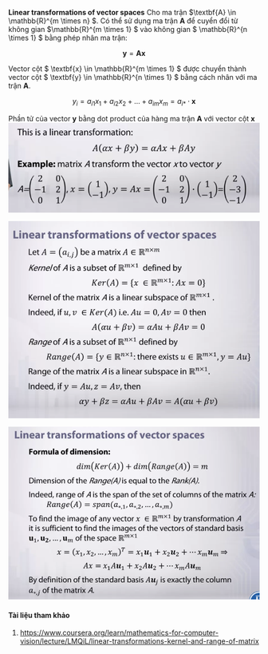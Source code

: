 **Linear transformations of vector spaces**
Cho ma trận $\textbf{A} \in \mathbb{R}^{m \times n} $. Có thể sử dụng ma trận $\textbf{A}$ để cuyển đổi từ không gian $\mathbb{R}^{m \times 1} $ vào không gian $ \mathbb{R}^{n \times 1} $ bằng phép nhân ma trận:

$$ \textbf{y} = \textbf{A} \textbf{x} $$

Vector cột $ \textbf{x} \in \mathbb{R}^{m \times 1} $ được chuyển thành vector cột $ \textbf{y} \in \mathbb{R}^{n \times 1} $ bằng cách nhân với ma trận $\textbf{A}$.

$$ y_i = a_{i1}x_1 + a_{i2}x_2 + ... + a_{im}x_m = a_{i*} \cdot \textbf{x} $$

Phần tử của vector $\textbf{y}$ bằng dot product của hàng ma trận $\textbf{A}$ với vector cột $\textbf{x}$
![5](5.png)

![6](6.png)

![7](7.png)

#### Tài liệu tham khảo
1. https://www.coursera.org/learn/mathematics-for-computer-vision/lecture/LMQiL/linear-transformations-kernel-and-range-of-matrix





